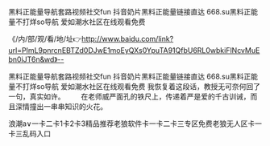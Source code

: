 黑料正能量导航套路视频社交fun
抖音奶片黑料正能量链接直达
668.su黑料正能量不打烊so导航
爱如潮水社区在线观看免费


《/内/部/观/看/地/址👉http://www.baidu.com/link?url=PImL9pnrcnEBTZd0DJwE1moEyQXs0YpuTA91QfbU6RL0wbkiFlNcvMuEbn0iJT6n&wd》--

黑料正能量导航套路视频社交fun
抖音奶片黑料正能量链接直达
668.su黑料正能量不打烊so导航
爱如潮水社区在线观看免费
我恢复着这段话，教授无可奈何回了一句，真实如许。
　　在老师威严面孔的铁尺上，传递着严是爱的千古训诫，而且深情撞出一串串知识的火花。





浪潮a∨一卡二卡1卡2卡3精品推荐老狼软件卡一卡二卡三专区免费老狼无人区卡一卡三乱码入口

